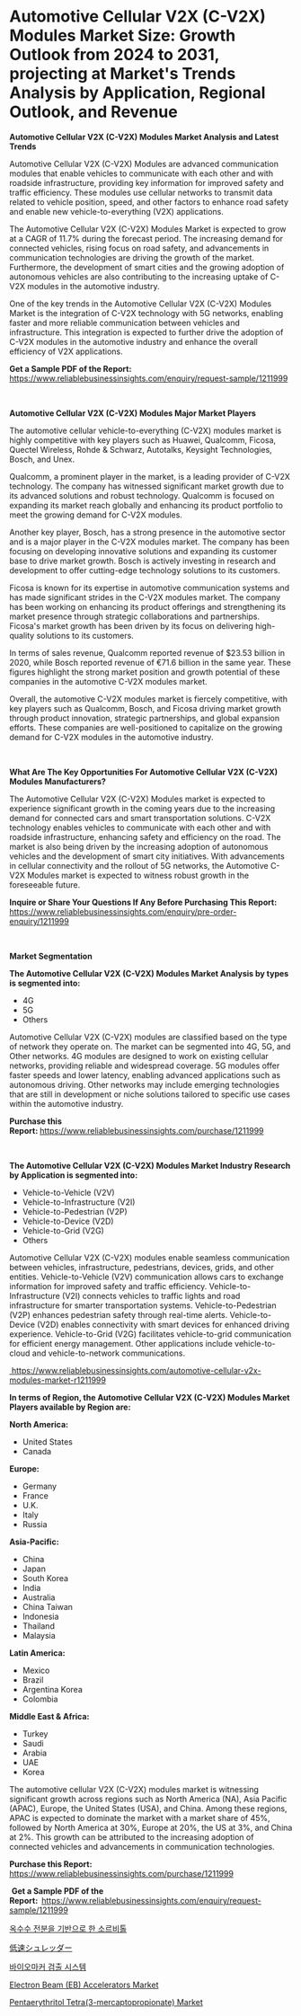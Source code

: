 <p><h1>Automotive Cellular V2X (C-V2X) Modules Market Size: Growth Outlook from 2024 to 2031, projecting at Market's Trends Analysis by Application, Regional Outlook, and Revenue</h1></p><p><strong>Automotive Cellular V2X (C-V2X) Modules Market Analysis and Latest Trends</strong></p>
<p><p>Automotive Cellular V2X (C-V2X) Modules are advanced communication modules that enable vehicles to communicate with each other and with roadside infrastructure, providing key information for improved safety and traffic efficiency. These modules use cellular networks to transmit data related to vehicle position, speed, and other factors to enhance road safety and enable new vehicle-to-everything (V2X) applications.</p><p>The Automotive Cellular V2X (C-V2X) Modules Market is expected to grow at a CAGR of 11.7% during the forecast period. The increasing demand for connected vehicles, rising focus on road safety, and advancements in communication technologies are driving the growth of the market. Furthermore, the development of smart cities and the growing adoption of autonomous vehicles are also contributing to the increasing uptake of C-V2X modules in the automotive industry.</p><p>One of the key trends in the Automotive Cellular V2X (C-V2X) Modules Market is the integration of C-V2X technology with 5G networks, enabling faster and more reliable communication between vehicles and infrastructure. This integration is expected to further drive the adoption of C-V2X modules in the automotive industry and enhance the overall efficiency of V2X applications.</p></p>
<p><strong>Get a Sample PDF of the Report:&nbsp;</strong> <a href="https://www.reliablebusinessinsights.com/enquiry/request-sample/1211999">https://www.reliablebusinessinsights.com/enquiry/request-sample/1211999</a></p>
<p>&nbsp;</p>
<p><strong>Automotive Cellular V2X (C-V2X) Modules Major Market Players</strong></p>
<p><p>The automotive cellular vehicle-to-everything (C-V2X) modules market is highly competitive with key players such as Huawei, Qualcomm, Ficosa, Quectel Wireless, Rohde & Schwarz, Autotalks, Keysight Technologies, Bosch, and Unex.</p><p>Qualcomm, a prominent player in the market, is a leading provider of C-V2X technology. The company has witnessed significant market growth due to its advanced solutions and robust technology. Qualcomm is focused on expanding its market reach globally and enhancing its product portfolio to meet the growing demand for C-V2X modules.</p><p>Another key player, Bosch, has a strong presence in the automotive sector and is a major player in the C-V2X modules market. The company has been focusing on developing innovative solutions and expanding its customer base to drive market growth. Bosch is actively investing in research and development to offer cutting-edge technology solutions to its customers.</p><p>Ficosa is known for its expertise in automotive communication systems and has made significant strides in the C-V2X modules market. The company has been working on enhancing its product offerings and strengthening its market presence through strategic collaborations and partnerships. Ficosa's market growth has been driven by its focus on delivering high-quality solutions to its customers.</p><p>In terms of sales revenue, Qualcomm reported revenue of $23.53 billion in 2020, while Bosch reported revenue of €71.6 billion in the same year. These figures highlight the strong market position and growth potential of these companies in the automotive C-V2X modules market.</p><p>Overall, the automotive C-V2X modules market is fiercely competitive, with key players such as Qualcomm, Bosch, and Ficosa driving market growth through product innovation, strategic partnerships, and global expansion efforts. These companies are well-positioned to capitalize on the growing demand for C-V2X modules in the automotive industry.</p></p>
<p>&nbsp;</p>
<p><strong>What Are The Key Opportunities For Automotive Cellular V2X (C-V2X) Modules Manufacturers?</strong></p>
<p><p>The Automotive Cellular V2X (C-V2X) Modules market is expected to experience significant growth in the coming years due to the increasing demand for connected cars and smart transportation solutions. C-V2X technology enables vehicles to communicate with each other and with roadside infrastructure, enhancing safety and efficiency on the road. The market is also being driven by the increasing adoption of autonomous vehicles and the development of smart city initiatives. With advancements in cellular connectivity and the rollout of 5G networks, the Automotive C-V2X Modules market is expected to witness robust growth in the foreseeable future.</p></p>
<p><strong>Inquire or Share Your Questions If Any Before Purchasing This Report:</strong> <a href="https://www.reliablebusinessinsights.com/enquiry/pre-order-enquiry/1211999">https://www.reliablebusinessinsights.com/enquiry/pre-order-enquiry/1211999</a></p>
<p>&nbsp;</p>
<p><strong>Market Segmentation</strong></p>
<p><strong>The Automotive Cellular V2X (C-V2X) Modules Market Analysis by types is segmented into:</strong></p>
<p><ul><li>4G</li><li>5G</li><li>Others</li></ul></p>
<p><p>Automotive Cellular V2X (C-V2X) modules are classified based on the type of network they operate on. The market can be segmented into 4G, 5G, and Other networks. 4G modules are designed to work on existing cellular networks, providing reliable and widespread coverage. 5G modules offer faster speeds and lower latency, enabling advanced applications such as autonomous driving. Other networks may include emerging technologies that are still in development or niche solutions tailored to specific use cases within the automotive industry.</p></p>
<p><strong>Purchase this Report:&nbsp;</strong><a href="https://www.reliablebusinessinsights.com/purchase/1211999">https://www.reliablebusinessinsights.com/purchase/1211999</a></p>
<p>&nbsp;</p>
<p><strong>The Automotive Cellular V2X (C-V2X) Modules Market Industry Research by Application is segmented into:</strong></p>
<p><ul><li>Vehicle-to-Vehicle (V2V)</li><li>Vehicle-to-Infrastructure (V2I)</li><li>Vehicle-to-Pedestrian (V2P)</li><li>Vehicle-to-Device (V2D)</li><li>Vehicle-to-Grid (V2G)</li><li>Others</li></ul></p>
<p><p>Automotive Cellular V2X (C-V2X) modules enable seamless communication between vehicles, infrastructure, pedestrians, devices, grids, and other entities. Vehicle-to-Vehicle (V2V) communication allows cars to exchange information for improved safety and traffic efficiency. Vehicle-to-Infrastructure (V2I) connects vehicles to traffic lights and road infrastructure for smarter transportation systems. Vehicle-to-Pedestrian (V2P) enhances pedestrian safety through real-time alerts. Vehicle-to-Device (V2D) enables connectivity with smart devices for enhanced driving experience. Vehicle-to-Grid (V2G) facilitates vehicle-to-grid communication for efficient energy management. Other applications include vehicle-to-cloud and vehicle-to-network communications.</p></p>
<p><a href="https://www.reliablebusinessinsights.com/automotive-cellular-v2x-modules-market-r1211999">&nbsp;https://www.reliablebusinessinsights.com/automotive-cellular-v2x-modules-market-r1211999</a></p>
<p><strong>In terms of Region, the Automotive Cellular V2X (C-V2X) Modules Market Players available by Region are:</strong></p>
<p>
    <p> <strong> North America: </strong>
        <ul>
            <li>United States</li>
            <li>Canada</li>
        </ul>
        </p> 
    <p> <strong> Europe: </strong>
        <ul>
            <li>Germany</li>
            <li>France</li>
            <li>U.K.</li>
            <li>Italy</li>
            <li>Russia</li>
        </ul>
        </p> 
    <p> <strong> Asia-Pacific: </strong>
        <ul>
            <li>China</li>
            <li>Japan</li>
            <li>South Korea</li>
            <li>India</li>
            <li>Australia</li>
            <li>China Taiwan</li>
            <li>Indonesia</li>
            <li>Thailand</li>
            <li>Malaysia</li>
        </ul>
        </p> 
    <p> <strong> Latin America: </strong>
        <ul>
            <li>Mexico</li>
            <li>Brazil</li>
            <li>Argentina Korea</li>
            <li>Colombia</li>
        </ul>
        </p> 
    <p> <strong> Middle East & Africa: </strong>
        <ul>
            <li>Turkey</li>
            <li>Saudi</li>
            <li>Arabia</li>
            <li>UAE</li>
            <li>Korea</li>
        </ul>
    </p>
    </p>
<p><p>The automotive cellular V2X (C-V2X) modules market is witnessing significant growth across regions such as North America (NA), Asia Pacific (APAC), Europe, the United States (USA), and China. Among these regions, APAC is expected to dominate the market with a market share of 45%, followed by North America at 30%, Europe at 20%, the US at 3%, and China at 2%. This growth can be attributed to the increasing adoption of connected vehicles and advancements in communication technologies.</p></p>
<p><strong>Purchase this Report: </strong><a href="https://www.reliablebusinessinsights.com/purchase/1211999">https://www.reliablebusinessinsights.com/purchase/1211999</a></p>
<p>&nbsp;<strong>Get a Sample PDF of the Report:&nbsp;&nbsp;</strong><a href="https://www.reliablebusinessinsights.com/enquiry/request-sample/1211999">https://www.reliablebusinessinsights.com/enquiry/request-sample/1211999</a></p>
<p><strong></strong></p>
<p><p><a href="https://github.com/Gordonilbrtck0879367/Market-Research-Report-List-1/blob/main/359803795378.md">옥수수 전분을 기반으로 한 소르비톨</a></p><p><a href="https://github.com/RudySimonis2023/Market-Research-Report-List-1/blob/main/9801742101821.md">低速シュレッダー</a></p><p><a href="https://github.com/DavidRobb19/Market-Research-Report-List-1/blob/main/338555395377.md">바이오마커 검출 시스템</a></p><p><a href="https://issuu.com/reportprime-2/docs/electron-beam-eb-accelerators-market-size-2030.ppt">Electron Beam (EB) Accelerators Market</a></p><p><a href="https://github.com/jodemen/Market-Research-Report-List-3/blob/main/pentaerythritol-tetra3-mercaptopropionate-market.md">Pentaerythritol Tetra(3-mercaptopropionate) Market</a></p></p>